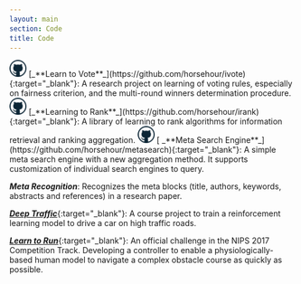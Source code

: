 ```yaml
---
layout: main
section: Code
title: Code
---
```


<img src="/assets/images/git.png" style="width: 30px;"/>
[_**Learn to Vote**_](https://github.com/horsehour/ivote){:target="_blank"}: A research project on learning of voting rules, especially on fairness criterion, and the multi-round winners determination procedure.

<img src="/assets/images/git.png" style="width: 30px;"/>
[_**Learning to Rank**_](https://github.com/horsehour/irank){:target="_blank"}: A library of learning to rank algorithms for information retrieval and ranking aggregation.

<img src="/assets/images/git.png" style="width: 30px;"/>
[ _**Meta Search Engine**_](https://github.com/horsehour/metasearch){:target="_blank"}: A simple meta search engine with a new aggregation method. It supports customization of individual search engines to query.

_**Meta Recognition**_: Recognizes the meta blocks (title, authors, keywords, abstracts and references) in a research paper.
 
[_**Deep Traffic**_](http://selfdrivingcars.mit.edu/deeptraffic/){:target="_blank"}: A course project to train a reinforcement learning model to drive a car on high traffic roads.

[_**Learn to Run**_](https://www.crowdai.org/challenges/nips-2017-learning-to-run){:target="_blank"}: An official challenge in the NIPS 2017 Competition Track. Developing a controller to enable a physiologically-based human model to navigate a complex obstacle course as quickly as possible.

